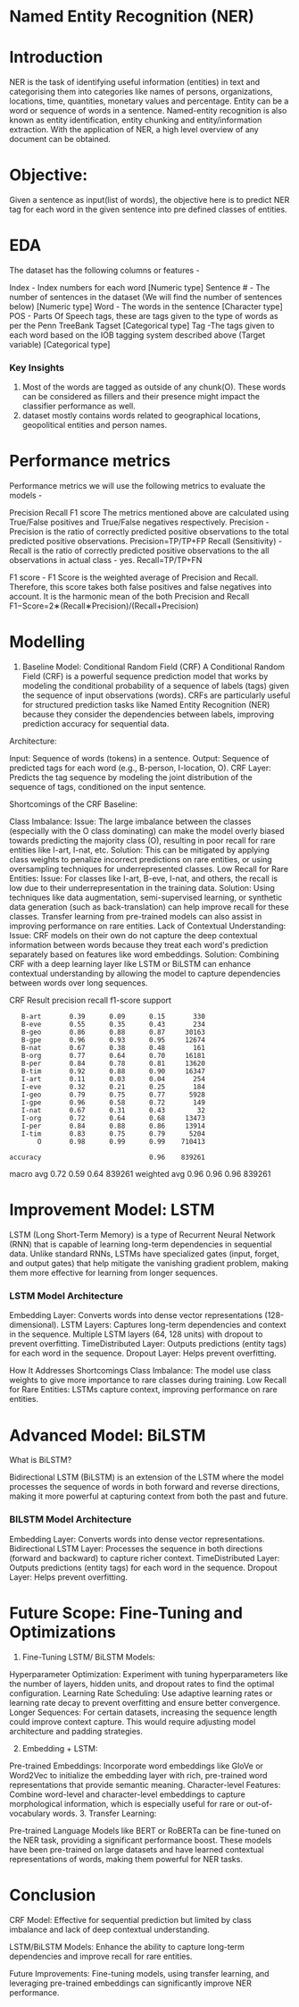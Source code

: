 # Named Entity Recognition (NER)

# Introduction
NER is the task of identifying useful information (entities) in text and categorising them into categories like names of persons, organizations, locations, time, quantities, monetary values and percentage. Entity can be a word or sequence of words in a sentence. Named-entity recognition is also known as entity identification, entity chunking and entity/information extraction. With the application of NER, a high level overview of any document can be obtained.

# Objective:
Given a sentence as input(list of words), the objective here is to predict NER tag for each word in the given sentence into pre defined classes of entities.

# EDA
The dataset has the following columns or features -

Index - Index numbers for each word [Numeric type]
Sentence # - The number of sentences in the dataset (We will find the number of sentences below) [Numeric type]
Word - The words in the sentence [Character type]
POS - Parts Of Speech tags, these are tags given to the type of words as per the Penn TreeBank Tagset [Categorical type]
Tag -The tags given to each word based on the IOB tagging system described above (Target variable) [Categorical type]

### Key Insights
1. Most of the words are tagged as outside of any chunk(O). These words can be considered as fillers and their presence might impact the classifier performance as well.
2. dataset mostly contains words related to geographical locations, geopolitical entities and person names.


# Performance metrics  
Performance metrics we will use the following metrics to evaluate the models -

Precision
Recall
F1 score
The metrics mentioned above are calculated using True/False positives and True/False negatives respectively.
Precision - Precision is the ratio of correctly predicted positive observations to the total predicted positive observations.
Precision=TP/TP+FP
Recall (Sensitivity) - Recall is the ratio of correctly predicted positive observations to the all observations in actual class - yes.
Recall=TP/TP+FN

F1 score - F1 Score is the weighted average of Precision and Recall. Therefore, this score takes both false positives and false negatives into account. It is the harmonic mean of the both Precision and Recall
F1−Score=2∗(Recall∗Precision)/(Recall+Precision)

# Modelling

1. Baseline Model: Conditional Random Field (CRF)
A Conditional Random Field (CRF) is a powerful sequence prediction model that works by modeling the conditional probability of a sequence of labels (tags) given the sequence of input observations (words). CRFs are particularly useful for structured prediction tasks like Named Entity Recognition (NER) because they consider the dependencies between labels, improving prediction accuracy for sequential data.

Architecture:

Input: Sequence of words (tokens) in a sentence.
Output: Sequence of predicted tags for each word (e.g., B-person, I-location, O).
CRF Layer: Predicts the tag sequence by modeling the joint distribution of the sequence of tags, conditioned on the input sentence.

Shortcomings of the CRF Baseline:

Class Imbalance:
Issue: The large imbalance between the classes (especially with the O class dominating) can make the model overly biased towards predicting the majority class (O), resulting in poor recall for rare entities like I-art, I-nat, etc.
Solution: This can be mitigated by applying class weights to penalize incorrect predictions on rare entities, or using oversampling techniques for underrepresented classes.
Low Recall for Rare Entities:
Issue: For classes like I-art, B-eve, I-nat, and others, the recall is low due to their underrepresentation in the training data.
Solution: Using techniques like data augmentation, semi-supervised learning, or synthetic data generation (such as back-translation) can help improve recall for these classes. Transfer learning from pre-trained models can also assist in improving performance on rare entities.
Lack of Contextual Understanding:
Issue: CRF models on their own do not capture the deep contextual information between words because they treat each word's prediction separately based on features like word embeddings.
Solution: Combining CRF with a deep learning layer like LSTM or BiLSTM can enhance contextual understanding by allowing the model to capture dependencies between words over long sequences.

CRF Result
  precision    recall  f1-score   support

       B-art       0.39      0.09      0.15       330
       B-eve       0.55      0.35      0.43       234
       B-geo       0.86      0.88      0.87     30163
       B-gpe       0.96      0.93      0.95     12674
       B-nat       0.67      0.38      0.48       161
       B-org       0.77      0.64      0.70     16181
       B-per       0.84      0.78      0.81     13620
       B-tim       0.92      0.88      0.90     16347
       I-art       0.11      0.03      0.04       254
       I-eve       0.32      0.21      0.25       184
       I-geo       0.79      0.75      0.77      5928
       I-gpe       0.96      0.58      0.72       149
       I-nat       0.67      0.31      0.43        32
       I-org       0.72      0.64      0.68     13473
       I-per       0.84      0.88      0.86     13914
       I-tim       0.83      0.75      0.79      5204
           O       0.98      0.99      0.99    710413

    accuracy                           0.96    839261
   macro avg       0.72      0.59      0.64    839261
weighted avg       0.96      0.96      0.96    839261

# Improvement Model: LSTM

LSTM (Long Short-Term Memory) is a type of Recurrent Neural Network (RNN) that is capable of learning long-term dependencies in sequential data. Unlike standard RNNs, LSTMs have specialized gates (input, forget, and output gates) that help mitigate the vanishing gradient problem, making them more effective for learning from longer sequences.

### LSTM Model Architecture
Embedding Layer: Converts words into dense vector representations (128-dimensional).
LSTM Layers: Captures long-term dependencies and context in the sequence. Multiple LSTM layers (64, 128 units) with dropout to prevent overfitting.
TimeDistributed Layer: Outputs predictions (entity tags) for each word in the sequence.
Dropout Layer: Helps prevent overfitting.

How It Addresses Shortcomings
Class Imbalance: The model  use class weights to give more importance to rare classes during training.
Low Recall for Rare Entities: LSTMs capture context, improving performance on rare entities.

# Advanced Model: BiLSTM

What is BiLSTM?

Bidirectional LSTM (BiLSTM) is an extension of the LSTM where the model processes the sequence of words in both forward and reverse directions, making it more powerful at capturing context from both the past and future.

### BILSTM Model Architecture

Embedding Layer: Converts words into dense vector representations.
Bidirectional LSTM Layer: Processes the sequence in both directions (forward and backward) to capture richer context.
TimeDistributed Layer: Outputs predictions (entity tags) for each word in the sequence.
Dropout Layer: Helps prevent overfitting.

# Future Scope: Fine-Tuning and Optimizations

1. Fine-Tuning LSTM/ BiLSTM Models:

Hyperparameter Optimization: Experiment with tuning hyperparameters like the number of layers, hidden units, and dropout rates to find the optimal configuration.
Learning Rate Scheduling: Use adaptive learning rates or learning rate decay to prevent overfitting and ensure better convergence.
Longer Sequences: For certain datasets, increasing the sequence length could improve context capture. This would require adjusting model architecture and padding strategies.

2. Embedding + LSTM:

Pre-trained Embeddings: Incorporate word embeddings like GloVe or Word2Vec to initialize the embedding layer with rich, pre-trained word representations that provide semantic meaning.
Character-level Features: Combine word-level and character-level embeddings to capture morphological information, which is especially useful for rare or out-of-vocabulary words.
3. Transfer Learning:

Pre-trained Language Models like BERT or RoBERTa can be fine-tuned on the NER task, providing a significant performance boost. These models have been pre-trained on large datasets and have learned contextual representations of words, making them powerful for NER tasks.


# Conclusion

CRF Model: Effective for sequential prediction but limited by class imbalance and lack of deep contextual understanding.

LSTM/BiLSTM Models: Enhance the ability to capture long-term dependencies and improve recall for rare entities.

Future Improvements: Fine-tuning models, using transfer learning, and leveraging pre-trained embeddings can significantly improve NER performance.

